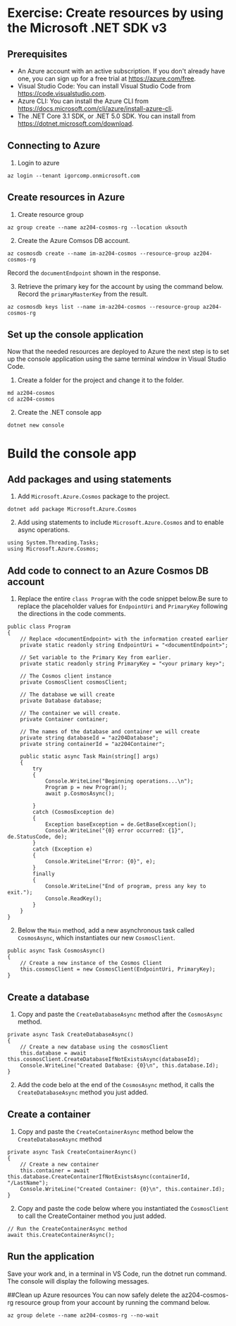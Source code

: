# Exercise: Create resources by using the Microsoft .NET SDK v3
## Prerequisites
- An Azure account with an active subscription. If you don't already have one, you can sign up for a free trial at https://azure.com/free.
- Visual Studio Code: You can install Visual Studio Code from https://code.visualstudio.com.
- Azure CLI: You can install the Azure CLI from https://docs.microsoft.com/cli/azure/install-azure-cli.
- The .NET Core 3.1 SDK, or .NET 5.0 SDK. You can install from https://dotnet.microsoft.com/download.

## Connecting to Azure
1. Login to azure
```
az login --tenant igorcomp.onmicrosoft.com
```
## Create resources in Azure
1. Create resource group
```
az group create --name az204-cosmos-rg --location uksouth
```
2. Create the Azure Comsos DB account.
```
az cosmosdb create --name im-az204-cosmos --resource-group az204-cosmos-rg 
```
Record the `documentEndpoint` shown in the response.

3. Retrieve the primary key for the account by using the command below. Record the `primaryMasterKey` from the result.
```
az cosmosdb keys list --name im-az204-cosmos --resource-group az204-cosmos-rg
```

## Set up the console application
Now that the needed resources are deployed to Azure the next step is to set up the console application using the same terminal window in Visual Studio Code.
1. Create a folder for the project and change it to the folder.
```
md az204-cosmos
cd az204-cosmos
```
2. Create the .NET console app
```
dotnet new console
```

# Build the console app
## Add packages and using statements
1. Add `Microsoft.Azure.Cosmos` package to the project.
```
dotnet add package Microsoft.Azure.Cosmos
```
2. Add using statements to include `Microsoft.Azure.Cosmos` and to enable async operations.
```
using System.Threading.Tasks;
using Microsoft.Azure.Cosmos;
```
## Add code to connect to an Azure Cosmos DB account
1. Replace the entire `class Program` with the code snippet below.Be sure to replace the placeholder values for `EndpointUri` and `PrimaryKey` following the directions in the code comments.
```
public class Program
{
    // Replace <documentEndpoint> with the information created earlier
    private static readonly string EndpointUri = "<documentEndpoint>";

    // Set variable to the Primary Key from earlier.
    private static readonly string PrimaryKey = "<your primary key>";

    // The Cosmos client instance
    private CosmosClient cosmosClient;

    // The database we will create
    private Database database;

    // The container we will create.
    private Container container;

    // The names of the database and container we will create
    private string databaseId = "az204Database";
    private string containerId = "az204Container";

    public static async Task Main(string[] args)
    {
        try
        {
            Console.WriteLine("Beginning operations...\n");
            Program p = new Program();
            await p.CosmosAsync();

        }
        catch (CosmosException de)
        {
            Exception baseException = de.GetBaseException();
            Console.WriteLine("{0} error occurred: {1}", de.StatusCode, de);
        }
        catch (Exception e)
        {
            Console.WriteLine("Error: {0}", e);
        }
        finally
        {
            Console.WriteLine("End of program, press any key to exit.");
            Console.ReadKey();
        }
    }
}
```
2. Below the `Main` method, add a new asynchronous task called `CosmosAsync`, which instantiates our new `CosmosClient`.
```
public async Task CosmosAsync()
{
    // Create a new instance of the Cosmos Client
    this.cosmosClient = new CosmosClient(EndpointUri, PrimaryKey);
}
```

## Create a database
1. Copy and paste the `CreateDatabaseAsync` method after the `CosmosAsync` method.
```
private async Task CreateDatabaseAsync()
{
    // Create a new database using the cosmosClient
    this.database = await this.cosmosClient.CreateDatabaseIfNotExistsAsync(databaseId);
    Console.WriteLine("Created Database: {0}\n", this.database.Id);
}
```
2. Add the code belo at the end of the `CosmosAsync` method, it calls the `CreateDatabaseAsync` method you just added.

## Create a container
1. Copy and paste the `CreateContainerAsync` method below the `CreateDatabaseAsync` method
```
private async Task CreateContainerAsync()
{
    // Create a new container
    this.container = await this.database.CreateContainerIfNotExistsAsync(containerId, "/LastName");
    Console.WriteLine("Created Container: {0}\n", this.container.Id);
}
```
2. Copy and paste the code below where you instantiated the `CosmosClient` to call the CreateContainer method you just added.
```
// Run the CreateContainerAsync method
await this.CreateContainerAsync();
```

## Run the application
Save your work and, in a terminal in VS Code, run the dotnet run command. The console will display the following messages.

##Clean up Azure resources
You can now safely delete the az204-cosmos-rg resource group from your account by running the command below.
```
az group delete --name az204-cosmos-rg --no-wait
```